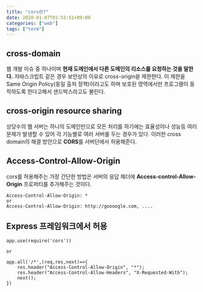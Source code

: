 ```yaml
---
title: "cors란?"
date: 2020-01-07T01:53:51+09:00
categories: ["web"]
tags: ["term"]
---
```

## cross-domain
웹 개발 이슈 중 하나이며 **현재 도메인에서 다른 도메인의 리소스를 요청하는 것을 말한다.** 자바스크립트 같은 경우 보안상의 이유로 cross-origin을 제한한다. 이 제한을 Same Origin Policy(동일 출처 정책)이라고도 하며 보호된 영역에서만 프로그램이 동작하도록 한다고해서 샌드박스라고도 불린다.

## cross-origin resource sharing
상당수의 웹 서버는 하나의 도메인만으로 모든 처리를 하기에는 효율성이나 성능등 여러 문제가 발생할 수 있어 각 기능별로 여러 서버를 두는 경우가 있다. 이러한 cross domain의 해결 방안으로 **CORS**를 서버단에서 허용해준다.

## Access-Control-Allow-Origin
cors를 허용해주는 가장 간단한 방법은 서버의 응답 헤더에 **Access-control-Allow-Origin** 프로퍼티를 추가해주는 것이다.

    Access-Control-Allow-Origin: *
    or
    Access-Control-Allow-Origin: http://goooogle.com, ....

## Express 프레임워크에서 허용

    app.use(require('cors'))

    or

    app.all('/*',(req,res,next)=>{
        res.header("Access-Control-Allow-Origin", "*");
        res.header("Access-Control-Allow-Headers", "X-Requested-With");
        next();    
    })